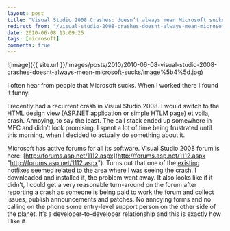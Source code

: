 ```yaml
---
layout: post
title: "Visual Studio 2008 Crashes: doesn’t always mean Microsoft sucks"
redirect_from: "/visual-studio-2008-crashes-doesnt-always-mean-microsoft-sucks"
date: 2010-06-08 13:09:25
tags: [microsoft]
comments: true
---
```


![image]({{ site.url }}/images/posts/2010/2010-06-08-visual-studio-2008-crashes-doesnt-always-mean-microsoft-sucks/image%5b4%5d.jpg)

I often hear from people that Microsoft sucks. When I worked there I found it funny.

I recently had a recurrent crash in Visual Studio 2008. I would switch to the HTML design view (ASP.NET application or simple HTLM page) et voila, crash. Annoying, to say the least. The call stack ended up somewhere in MFC and didn’t look promising. I spent a lot of time being frustrated until this morning, when I decided to actually do something about it.

Microsoft has active forums for all its software. Visual Studio 2008 forum is here: [http://forums.asp.net/1112.aspx](http://forums.asp.net/1112.aspx "http://forums.asp.net/1112.aspx"). Turns out that one of the [existing hotfixes](http://forums.asp.net/t/1393894.aspx) seemed related to the area where I was seeing the crash. I downloaded and installed it, the problem went away. It also looks like if it didn’t, I could get a very reasonable turn-around on the forum after reporting a crash as someone is being paid to work the forum and collect issues, publish announcements and patches. No annoying forms and no calling on the phone some entry-level support person on the other side of the planet. It’s a developer-to-developer relationship and this is exactly how I like it.
